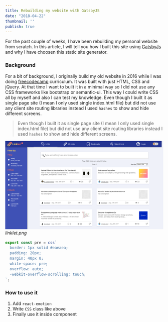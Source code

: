 ```yaml
---
title: Rebuilding my website with GatsbyJS
date: "2018-04-22"
thumbnail: ''
publish: true
---
```


For the past couple of weeks, I have been rebuilding my personal website from scratch. In this article, I will tell you how I built this site using [GatsbyJs](https://www.gatsbyjs.org/) and why I have choosen this static site generator.

### Background

For a bit of background, I originally build my old website in 2016 while I was doing [freecodecamp](https://freecodecamp.org/vinaypuppal) curriculum. It was built with just HTML, CSS and jQuery. At that time I want to built it in a minimal way so I did not use any CSS frameworks like bootstrap or semantic-ui. This way I could write CSS all by myself and also I can test my knowledge. Even though I built it as single page site (I mean I only used single index.html file) but did not use any client site routing libraries instead I used `hashes` to show and hide different screens.

> Even though I built it as single page site (I mean I only used single index.html file) but did not use any client site routing libraries instead I used `hashes` to show and hide different screens.

![linklet_img](../../images/linklet.png)
_linklet.png_

```js
export const pre = css`
  border: 1px solid #eaeaea;
  padding: 20px;
  margin: 40px 0;
  white-space: pre;
  overflow: auto;
  -webkit-overflow-scrolling: touch;
`;
```

### How to use it

1.  Add `react-emotion`
1.  Write `CSS` class like above
1.  Finally use it inside component
